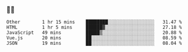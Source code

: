### 👨‍💻

<!--START_SECTION:waka-->
```text
Other        1 hr 15 mins    ████████░░░░░░░░░░░░░░░░░   31.47 % 
HTML         1 hr 5 mins     ██████▓░░░░░░░░░░░░░░░░░░   27.18 % 
JavaScript   49 mins         █████▒░░░░░░░░░░░░░░░░░░░   20.88 % 
Vue.js       20 mins         ██░░░░░░░░░░░░░░░░░░░░░░░   08.59 % 
JSON         19 mins         ██░░░░░░░░░░░░░░░░░░░░░░░   08.04 % 
```
<!--END_SECTION:waka-->
